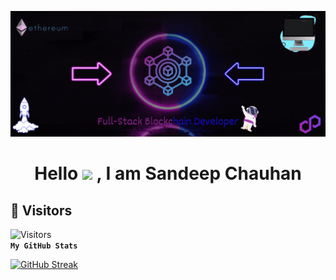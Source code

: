 ![MasterHead](https://github.com/TusharDixit-301/TusharDixit-301/blob/main/assests/Black%20Neon%20Modern%20Gaming%20Twitch%20Banner.gif)

<h1 align = center> <b>Hello</b>  <img src = "https://raw.githubusercontent.com/MartinHeinz/MartinHeinz/master/wave.gif" width = 50px> , I am  Sandeep Chauhan</a> </h1>





## 👀 Visitors
<!-- ![Visitors](https://profile-counter.glitch.me/importlogic/count.svg) -->
![Visitors](https://moe-counter.glitch.me/get/@ryzenxp?theme=rule34)
<br/>
**`My GitHub Stats`** </h2>

<!--<div align=center ><img  src="https://github-readme-stats.vercel.app/api?username=TusharDixit-301&show_icons=true&locale=en&theme=chartreuse-dark" alt="TusharDixit-301" /> </div> -->

[![GitHub Streak](https://github-readme-streak-stats.herokuapp.com?user=ryzen-xp&theme=blue-green&date_format=j%20M%5B%20Y%5D)](https://git.io/streak-stats)
</div>
<!-- <div align=center><img src="https://github.com/TusharDixit-301/TusharDixit-301/blob/main/assests/giphy.gif" ></div> -->

<h2 align = center > 
